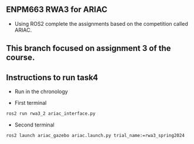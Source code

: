 ## ENPM663 RWA3 for ARIAC
* Using ROS2 complete the assignments based on the competition called ARIAC.

## This branch focused on assignment 3 of the course.
## Instructions to run task4
* Run in the chronology
- First terminal
```bash
ros2 run rwa3_2 ariac_interface.py
```
- Second terminal
```bash
ros2 launch ariac_gazebo ariac.launch.py trial_name:=rwa3_spring2024
```

